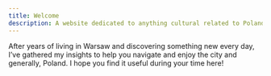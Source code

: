 ```yaml
---
title: Welcome
description: A website dedicated to anything cultural related to Poland.
---
```


After years of living in Warsaw and discovering something new every day, I’ve gathered my insights to help you navigate and enjoy the city and generally, Poland. I hope you find it useful during your time here!